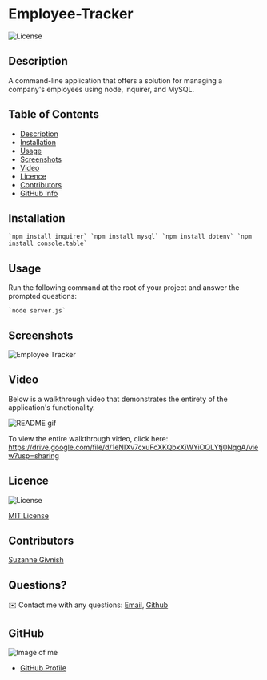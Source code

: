 # Employee-Tracker

![License](https://img.shields.io/badge/License-mit-blue.svg "License Badge")

## Description

A command-line application that offers a solution for managing a company's employees using node, inquirer, and MySQL.

## Table of Contents
- [Description](#Description)
- [Installation](#Installation)
- [Usage](#Usage)
- [Screenshots](#Screenshots)
- [Video](#Video)
- [Licence](#Licence)
- [Contributors](#Contributors)
- [GitHub Info](#GitHub) 

## Installation
    `npm install inquirer` `npm install mysql` `npm install dotenv` `npm install console.table`

## Usage
Run the following command at the root of your project and answer the prompted questions:

    `node server.js`

## Screenshots

![Employee Tracker]()

## Video 

Below is a walkthrough video that demonstrates the entirety of the application's functionality.

![README gif](https://github.com/suzygiv/Employee-Tracker/blob/main/Assets/Employee%20Tracker%20GIF.gif)

To view the entire walkthrough video, click here: https://drive.google.com/file/d/1eNIXv7cxuFcXKQbxXiWYiOQLYtj0NqgA/view?usp=sharing

## Licence
![License](https://img.shields.io/badge/License-mit-blue.svg "License Badge")

[MIT License](http://opensource.org/licenses/mit-license.php)

## Contributors
[Suzanne Givnish](https://github.com/suzygiv)

## Questions?
✉️ Contact me with any questions: [Email](suzannegivnish@gmail.com), [Github](https://github.com/suzygiv)

## GitHub
![Image of me](https://avatars0.githubusercontent.com/u/69487481?v=4)
- [GitHub Profile](https://github.com/suzygiv)
